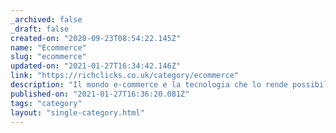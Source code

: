 ```yaml
---
_archived: false
_draft: false
created-on: "2020-09-23T08:54:22.145Z"
name: "Ecommerce"
slug: "ecommerce"
updated-on: "2021-01-27T16:34:42.146Z"
link: "https://richclicks.co.uk/category/ecommerce"
description: "Il mondo e-commerce e la tecnologia che lo rende possibile: tutto quello che c'è da sapere per creare l'esperienza migliore per brand e utenti"
published-on: "2021-01-27T16:36:20.081Z"
tags: "category"
layout: "single-category.html"
---
```



